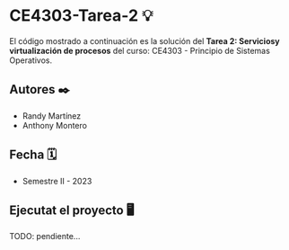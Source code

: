 # CE4303-Tarea-2 💡

El código mostrado a continuación es la solución del **Tarea 2: Serviciosy virtualización de procesos** del curso: CE4303 - Principio de Sistemas Operativos.
 
## Autores ✒️

- Randy Martínez
- Anthony Montero

## Fecha 🗓

- Semestre II - 2023


## Ejecutat el proyecto 🖥️

TODO: pendiente...

